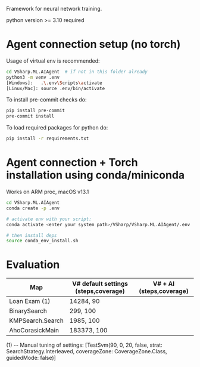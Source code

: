 Framework for neural network training.

python version >= 3.10 required

# Agent connection setup (no torch)

Usage of virtual env is recommended:

```sh
cd VSharp.ML.AIAgent  # if not in this folder already
python3 -m venv .env
[Windows]:   .\.env\Scripts\activate
[Linux/Mac]: source .env/bin/activate
```

To install pre-commit checks do:

```sh
pip install pre-commit
pre-commit install
```

To load required packages for python do:

```sh
pip install -r requirements.txt
```

# Agent connection + Torch installation using conda/miniconda

Works on ARM proc, macOS v13.1

```sh
cd VSharp.ML.AIAgent
conda create -p .env

# activate env with your script:
conda activate <enter your system path>/VSharp/VSharp.ML.AIAgent/.env

# then install deps
source conda_env_install.sh
```

# Evaluation

| Map       | V# default settings (steps,coverage) | V# + AI (steps,coverage)|
|-----------|--------------------------------------|-------------------------|
| Loan Exam (1)    | 14284, 90                            |                         |
| BinarySearch     | 299, 100                             |                         |
| KMPSearch.Search | 1985, 100                            |                         |
| AhoCorasickMain  | 183373, 100                          |                         | 

(1) -- Manual tuning of settings: [TestSvm(90, 0, 20, false, strat: SearchStrategy.Interleaved, coverageZone: CoverageZone.Class, guidedMode: false)]
